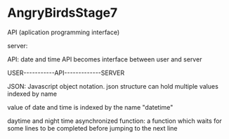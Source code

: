 # AngryBirdsStage7
API (aplication programming interface)

server:

API: date and time
API becomes interface between user and server

USER-----------API-------------SERVER

JSON: Javascript object notation.
json structure can hold multiple values indexed by name

value of date and time is indexed by the name "datetime"



daytime and night time
asynchronized function: a function which waits for some lines to be completed before jumping to the next line





